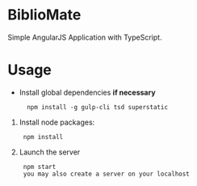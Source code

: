# BiblioMate
Simple AngularJS Application with TypeScript.

# Usage

* Install global dependencies **if necessary**

        npm install -g gulp-cli tsd superstatic

1. Install node packages:

        npm install

2. Launch the server

        npm start
        you may also create a server on your localhost

